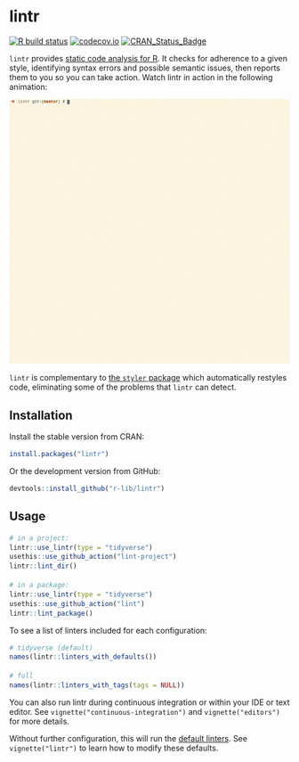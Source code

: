 # lintr
[![R build status](https://github.com/r-lib/lintr/workflows/R-CMD-check/badge.svg)](https://github.com/r-lib/lintr/actions)
[![codecov.io](https://codecov.io/github/r-lib/lintr/coverage.svg?branch=main)](https://codecov.io/github/r-lib/lintr?branch=main)
[![CRAN_Status_Badge](https://www.r-pkg.org/badges/version/lintr)](https://cran.r-project.org/package=lintr)

`lintr` provides [static code analysis for R](https://en.wikipedia.org/wiki/Static_program_analysis). It checks for adherence to a given style, identifying syntax errors and possible semantic issues, then reports them to you so you can take action. Watch lintr in action in the following animation:

![](man/figures/demo.gif "lintr demo")

`lintr` is complementary to [the `styler` package](https://github.com/r-lib/styler) which automatically restyles code, eliminating some of the problems that `lintr` can detect.

## Installation

Install the stable version from CRAN:

```R
install.packages("lintr")
```

Or the development version from GitHub:

```R
devtools::install_github("r-lib/lintr")
```

## Usage

```R
# in a project:
lintr::use_lintr(type = "tidyverse")
usethis::use_github_action("lint-project")
lintr::lint_dir()

# in a package:
lintr::use_lintr(type = "tidyverse")
usethis::use_github_action("lint")
lintr::lint_package()
```

To see a list of linters included for each configuration:

```R
# tidyverse (default)
names(lintr::linters_with_defaults())

# full
names(lintr::linters_with_tags(tags = NULL))
```

You can also run lintr during continuous integration or within your IDE or text editor. See `vignette("continuous-integration")` and `vignette("editors")` for more details.

Without further configuration, this will run the [default linters](https://lintr.r-lib.org/reference/default_linters.html). See `vignette("lintr")` to learn how to modify these defaults.
